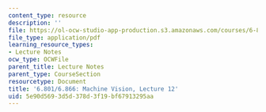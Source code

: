 ```yaml
---
content_type: resource
description: ''
file: https://ol-ocw-studio-app-production.s3.amazonaws.com/courses/6-801-machine-vision-fall-2020/5e90d5693d5d378d3f19bf67913295aa_MIT6_801F20_lec12.pdf
file_type: application/pdf
learning_resource_types:
- Lecture Notes
ocw_type: OCWFile
parent_title: Lecture Notes
parent_type: CourseSection
resourcetype: Document
title: '6.801/6.866: Machine Vision, Lecture 12'
uid: 5e90d569-3d5d-378d-3f19-bf67913295aa
---
```


